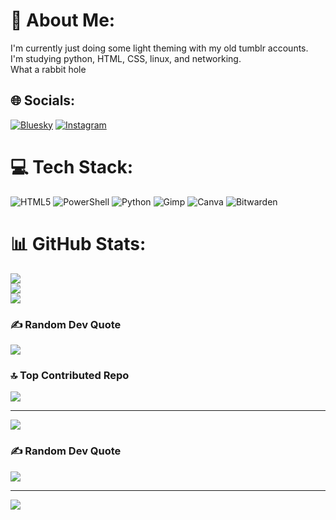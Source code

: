 # 💫 About Me:
I'm currently just doing some light theming with my old tumblr accounts. <br>I'm studying python, HTML, CSS, linux, and networking.<br>What a rabbit hole 


## 🌐 Socials:
[![Bluesky](https://img.shields.io/badge/bluesky-0285FF?style=for-the-badge&logo=bluesky&logoColor=%23FFFFFF)](https://bsky.app/profile/ashbeaa) [![Instagram](https://img.shields.io/badge/Instagram-%23E4405F.svg?logo=Instagram&logoColor=white)](https://instagram.com/michelleonatrail_) 

# 💻 Tech Stack:
![HTML5](https://img.shields.io/badge/html5-%23E34F26.svg?style=for-the-badge&logo=html5&logoColor=white) ![PowerShell](https://img.shields.io/badge/PowerShell-%235391FE.svg?style=for-the-badge&logo=powershell&logoColor=white) ![Python](https://img.shields.io/badge/python-3670A0?style=for-the-badge&logo=python&logoColor=ffdd54) ![Gimp](https://img.shields.io/badge/Gimp-657D8B?style=for-the-badge&logo=gimp&logoColor=FFFFFF) ![Canva](https://img.shields.io/badge/Canva-%2300C4CC.svg?style=for-the-badge&logo=Canva&logoColor=white) ![Bitwarden](https://img.shields.io/badge/bitwarden-%23175DDC.svg?style=for-the-badge&logo=bitwarden&logoColor=white)
# 📊 GitHub Stats:
![](https://github-readme-stats.vercel.app/api?username=ashbea&theme=cobalt&hide_border=false&include_all_commits=false&count_private=false)<br/>
![](https://nirzak-streak-stats.vercel.app/?user=ashbea&theme=cobalt&hide_border=false)<br/>
![](https://github-readme-stats.vercel.app/api/top-langs/?username=ashbea&theme=cobalt&hide_border=false&include_all_commits=false&count_private=false&layout=compact)

### ✍️ Random Dev Quote
![](https://quotes-github-readme.vercel.app/api?type=horizontal&theme=radical)

### 🔝 Top Contributed Repo
![](https://github-contributor-stats.vercel.app/api?username=ashbea&limit=5&theme=dark&combine_all_yearly_contributions=true)

---
[![](https://visitcount.itsvg.in/api?id=ashbea&icon=0&color=0)](https://visitcount.itsvg.in)

<!-- Proudly created with GPRM ( https://gprm.itsvg.in ) -->
### ✍️ Random Dev Quote
![](https://quotes-github-readme.vercel.app/api?type=horizontal&theme=radical)

---
[![](https://visitcount.itsvg.in/api?id=ashbea&icon=0&color=0)](https://visitcount.itsvg.in)

<!-- Proudly created with GPRM ( https://gprm.itsvg.in ) -->
